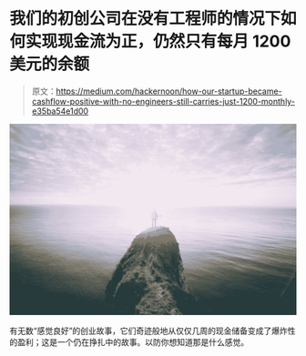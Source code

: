 # 我们的初创公司在没有工程师的情况下如何实现现金流为正，仍然只有每月 1200 美元的余额

> 原文：<https://medium.com/hackernoon/how-our-startup-became-cashflow-positive-with-no-engineers-still-carries-just-1200-monthly-e35ba54e1d00>

![](img/8a1e43f0000592794b2b70204df6e542.png)

有无数“感觉良好”的创业故事，它们奇迹般地从仅仅几周的现金储备变成了爆炸性的盈利；这是一个仍在挣扎中的故事。以防你想知道那是什么感觉。